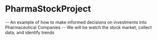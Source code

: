 # PharmaStockProject
-- An example of how to make informed decisions on investments into Pharmaceutical Companies -- We will be watch the stock market, collect data, and identify trends

